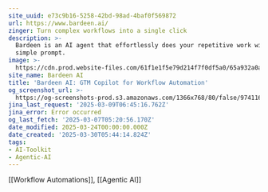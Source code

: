 ```yaml
---
site_uuid: e73c9b16-5258-42bd-98ad-4baf0f569872
url: https://www.bardeen.ai/
zinger: Turn complex workflows into a single click
description: >-
  Bardeen is an AI agent that effortlessly does your repetitive work with a
  simple prompt.
image: >-
  https://cdn.prod.website-files.com/61f1e1f5e79d214f7f0df5a0/65a932a0a97b2b23ff5b8682_share_image.webp
site_name: Bardeen AI
title: 'Bardeen AI: GTM Copilot for Workflow Automation'
og_screenshot_url: >-
  https://og-screenshots-prod.s3.amazonaws.com/1366x768/80/false/974116f6b2e6e477ff7a5644fd9e56477724a3f0c9f0c04580d405202de21df1.jpeg
jina_last_request: '2025-03-09T06:45:16.762Z'
jina_error: Error occurred
og_last_fetch: '2025-03-07T05:20:56.170Z'
date_modified: 2025-03-24T00:00:00.000Z
date_created: '2025-03-30T05:44:14.824Z'
tags:
- AI-Toolkit
- Agentic-AI
---
```









































[[Workflow Automations]], [[Agentic AI]]



